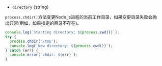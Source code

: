 <!-- YAML
added: v0.1.17
-->

* `directory` {string}

`process.chdir()`方法变更Node.js进程的当前工作目录，如果变更目录失败会抛出异常(例如，如果指定的目录不存在)。

```js
console.log(`Starting directory: ${process.cwd()}`);
try {
  process.chdir('/tmp');
  console.log(`New directory: ${process.cwd()}`);
} catch (err) {
  console.error(`chdir: ${err}`);
}
```

